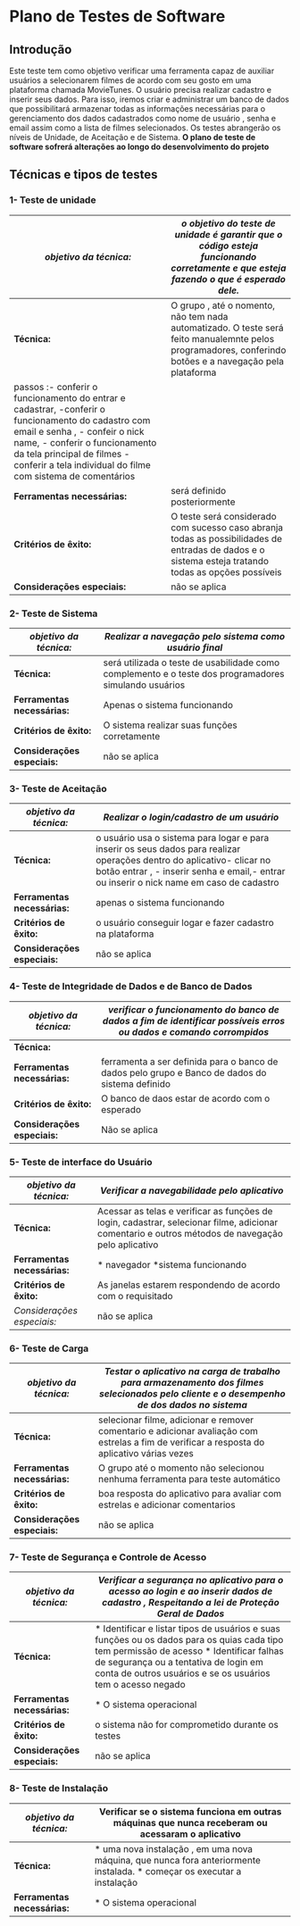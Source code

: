 # Plano de Testes de Software
 
 ## Introdução 

 Este teste  tem como objetivo verificar uma ferramenta capaz de auxiliar usuários a selecionarem filmes de acordo com seu gosto em uma plataforma chamada MovieTunes. O usuário precisa realizar cadastro e inserir seus dados. Para isso, iremos criar e administrar um banco de dados que possibilitará armazenar todas as informações necessárias para o gerenciamento dos dados cadastrados como nome de usuário , senha e email assim como a lista de filmes selecionados. Os testes abrangerão os níveis de Unidade, de Aceitação e de Sistema. **O plano de teste de software sofrerá alterações ao longo do desenvolvimento do projeto** 

## Técnicas e tipos de testes 

### 1- Teste de unidade 

|*objetivo da técnica:*|*o objetivo do teste de unidade é garantir que o código esteja funcionando corretamente e que esteja fazendo o que é esperado dele.*|
|-------------------|--|
|**Técnica:**|O grupo , até o nomento, não tem nada automatizado. O teste será feito manualemnte pelos programadores, conferindo botões e a navegação pela plataforma 
passos :- conferir o funcionamento do entrar e cadastrar, -conferir o funcionamento do cadastro com email e senha , - confeir o nick name, - conferir o funcionamento da tela principal de filmes -conferir a tela individual do filme com sistema de comentários|
|**Ferramentas necessárias:**|será definido posteriormente|
|**Critérios de êxito:**|O teste será considerado com sucesso caso abranja todas as possibilidades de entradas de dados e o sistema esteja tratando todas as opções possíveis|
|**Considerações especiais:**|não se aplica|

### 2- Teste de Sistema

|*objetivo da técnica:*|*Realizar a navegação pelo sistema como usuário final*|
|-------------------|--|
|**Técnica:**|será utilizada o teste de usabilidade como complemento e o teste dos programadores simulando usuários|
|**Ferramentas necessárias:**|Apenas o sistema funcionando|
|**Critérios de êxito:**|O sistema realizar suas funções corretamente |
|**Considerações especiais:**|não se aplica |


### 3- Teste de Aceitação
|*objetivo da técnica:*|*Realizar o login/cadastro de um usuário*|
|-------------------|--|
|**Técnica:**|o usuário usa o sistema para logar e para inserir os seus dados para realizar operações dentro do aplicativo- clicar no botão entrar , - inserir senha e email,- entrar ou inserir o nick name em caso de cadastro |
|**Ferramentas necessárias:**|apenas o sistema funcionando|
|**Critérios de êxito:**|o usuário conseguir logar e fazer cadastro na plataforma|
|**Considerações especiais:**|não se aplica|

### 4- Teste de Integridade de Dados e de Banco de Dados 

|*objetivo da técnica:*|*verificar o funcionamento do banco de dados a fim de identificar possíveis erros ou dados e comando corrompidos*|
|-------------------|--|
|**Técnica:**||
|**Ferramentas necessárias:**| ferramenta a ser definida para o banco de dados pelo grupo e Banco de dados do sistema definido|
|**Critérios de êxito:**|O banco de daos estar de acordo com o esperado|
|**Considerações especiais:**|Não se aplica|

### 5- Teste de interface do Usuário 


|*objetivo da técnica:*|*Verificar a navegabilidade pelo aplicativo*|
|-------------------|--|
|**Técnica:**|Acessar as telas e verificar as funções de login, cadastrar, selecionar filme, adicionar comentario  e outros métodos de navegação pelo aplicativo|
|**Ferramentas necessárias:**|* navegador *sistema funcionando|
|**Critérios de êxito:**|As janelas estarem respondendo de acordo com o requisitado|
|*Considerações especiais:*|não se aplica|


### 6- Teste de Carga 
|*objetivo da técnica:*|*Testar o aplicativo na carga de trabalho para armazenamento dos filmes selecionados pelo cliente e o desempenho de dos dados no sistema*|
|-------------------|--|
|**Técnica:**| selecionar filme, adicionar e remover comentario  e adicionar avaliação com estrelas a fim de verificar a resposta do aplicativo várias vezes|
|**Ferramentas necessárias:**| O grupo até o momento não selecionou nenhuma ferramenta para teste automático|
|**Critérios de êxito:**| boa resposta do aplicativo para avaliar com estrelas e adicionar comentarios|
|**Considerações especiais:**| não se aplica|

### 7- Teste de Segurança e Controle de Acesso 

|*objetivo da técnica:*|*Verificar a segurança no aplicativo para o acesso ao login e ao inserir dados de cadastro , Respeitando a lei de Proteção Geral de Dados*|
|-------------------|--|
|**Técnica:**|* Identificar e listar tipos de usuários e suas funções ou os dados para os quias cada tipo tem permissão de acesso * Identificar falhas de segurança ou a tentativa de login em conta de outros usuários e se os usuários tem o acesso negado|
|**Ferramentas necessárias:**|* O sistema operacional |
|**Critérios de êxito:**|o sistema não for comprometido durante os testes|
|**Considerações especiais:**|não se aplica|


### 8- Teste de Instalação 

|*objetivo da técnica:*|Verificar se o sistema funciona em outras máquinas que nunca receberam ou acessaram o aplicativo|
|-------------------|--|
|**Técnica:**| * uma nova instalação , em uma nova máquina, que nunca fora anteriormente instalada. * começar os executar a instalação|
|**Ferramentas necessárias:**|* O sistema operacional|

